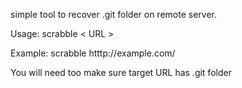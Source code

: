 
simple tool to recover .git folder on remote server. 

Usage: scrabble < URL >

Example: scrabble htttp://example.com/

You will need too make sure target URL has .git folder 
